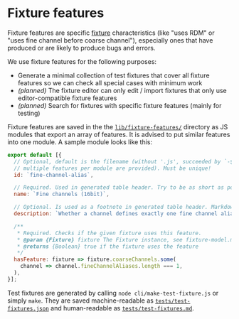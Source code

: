 # Fixture features

Fixture features are specific [fixture](fixture-format.md) characteristics (like "uses RDM" or "uses fine channel before coarse channel"), especially ones that have produced or are likely to produce bugs and errors.

We use fixture features for the following purposes:
* Generate a minimal collection of test fixtures that cover all fixture features so we can check all special cases with minimum work
* *(planned)* The fixture editor can only edit / import fixtures that only use editor-compatible fixture features
* *(planned)* Search for fixtures with specific fixture features (mainly for testing)

Fixture features are saved in the the [`lib/fixture-features/`](../lib/fixture-features/) directory as JS modules that export an array of features. It is advised to put similar features into one module. A sample module looks like this:

```js
export default [{
  // Optional, default is the filename (without '.js', succeeded by `-${i}` if
  // multiple features per module are provided). Must be unique!
  id: `fine-channel-alias`,

  // Required. Used in generated table header. Try to be as short as possible! Markdown is allowed.
  name: `Fine channels (16bit)`,

  // Optional. Is used as a footnote in generated table header. Markdown is allowed.
  description: `Whether a channel defines exactly one fine channel alias`,

  /**
   * Required. Checks if the given fixture uses this feature.
   * @param {Fixture} fixture The Fixture instance, see fixture-model.md
   * @returns {Boolean} true if the fixture uses the feature
   */
  hasFeature: fixture => fixture.coarseChannels.some(
    channel => channel.fineChannelAliases.length === 1,
  ),
}];
```

Test fixtures are generated by calling `node cli/make-test-fixture.js` or simply `make`. They are saved machine-readable as [`tests/test-fixtures.json`](../tests/test-fixtures.json) and human-readable as [`tests/test-fixtures.md`](../tests/test-fixtures.md).
